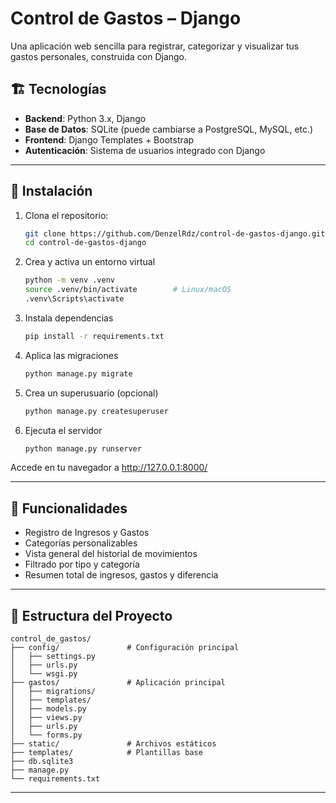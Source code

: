 # Control de Gastos – Django

Una aplicación web sencilla para registrar, categorizar y visualizar tus gastos personales, construida con Django.

## 🏗️ Tecnologías

- **Backend**: Python 3.x, Django
- **Base de Datos**: SQLite (puede cambiarse a PostgreSQL, MySQL, etc.)
- **Frontend**: Django Templates + Bootstrap
- **Autenticación**: Sistema de usuarios integrado con Django

---

## 🚀 Instalación

1. Clona el repositorio:
   ```bash
   git clone https://github.com/DenzelRdz/control-de-gastos-django.git
   cd control-de-gastos-django
2. Crea y activa un entorno virtual
   ```bash
   python -m venv .venv
   source .venv/bin/activate        # Linux/macOS
   .venv\Scripts\activate
3. Instala dependencias
   ```bash
   pip install -r requirements.txt
4. Aplica las migraciones
   ```bash
   python manage.py migrate
5. Crea un superusuario (opcional)
   ```bash
   python manage.py createsuperuser
6. Ejecuta el servidor
   ```bash
   python manage.py runserver

Accede en tu navegador a http://127.0.0.1:8000/

---

## 🎯 Funcionalidades
- Registro de Ingresos y Gastos
- Categorías personalizables
- Vista general del historial de movimientos
- Filtrado por tipo y categoría
- Resumen total de ingresos, gastos y diferencia

---

## 📂 Estructura del Proyecto

```
control_de_gastos/
├── config/               # Configuración principal
│   ├── settings.py
│   ├── urls.py
│   └── wsgi.py
├── gastos/               # Aplicación principal
│   ├── migrations/
│   ├── templates/
│   ├── models.py
│   ├── views.py
│   ├── urls.py
│   └── forms.py
├── static/               # Archivos estáticos
├── templates/            # Plantillas base
├── db.sqlite3
├── manage.py
└── requirements.txt
```

---
